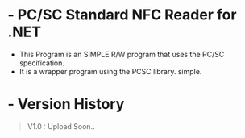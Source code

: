 # - PC/SC Standard NFC Reader for .NET
- This Program is an SIMPLE R/W program that uses the PC/SC specification.
- It is a wrapper program using the PCSC library. simple.

# - Version History
> V1.0 : Upload Soon..
